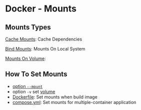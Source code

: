 # Docker - Mounts

## Mounts Types

[Cache Mounts](docker-cache-mounts.md): Cache Dependencies

[Bind Mounts](docker-bind-mounts.md): Mounts On Local System

[Mounts On Volume](docker-volume.md):

## How To Set Mounts

- [option `--mount`](docker-command-run.md#--mount)
- option `-v` set [volume](docker-volume.md)
- [Dockerfile](dockerfile-instructions-run.md#run---mount): Set mounts when build image 
- [compose.yml](docker-compose-file.md): Set mounts for multiple-container application




